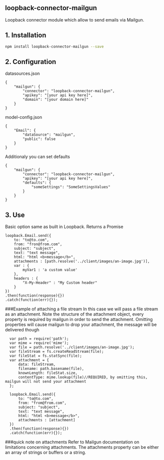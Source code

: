 ## loopback-connector-mailgun

Loopback connector module which allow to send emails via Mailgun.

## 1. Installation

````sh
npm install loopback-connector-mailgun --save
````

## 2. Configuration

datasources.json

    {
        "mailgun": {
            "connector": "loopback-connector-mailgun",
            "apikey": "[your api key here]",
            "domain": "[your domain here]"
        }
    }

model-config.json

    {
        "Email": {
            "dataSource": "mailgun",
            "public": false
        }
    }

Additionaly you can set defaults

    {
        "mailgun": {
            "connector": "loopback-connector-mailgun",
            "apikey": "[your api key here]",
            "defaults": {
                "someSettings": "SomeSettingsValues"
            }
        }
    }

## 3. Use

Basic option same as built in Loopback. Returns a Promise

    loopback.Email.send({
        to: "to@to.com",
        from: "fron@from.com",
        subject: "subject",
        text: "text message",
        html: "html <b>message</b>",
        attachments : [path.resolve('../client/images/an-image.jpg')],
        var : {
            myVar1 : 'a custom value'
        },
        headers : {
            "X-My-Header" : "My Custom header"
        }
    })
    .then(function(response){})
    .catch(function(err){});

###Example of attaching a file stream
In this case we will pass a file stream as an attachment. Note
the structure of the attachment object, every property is required
by mailgun in order to send the attachment. Omitting properties will
cause mailgun to drop your attachment, the message will be delivered though

      var path = require('path');
      var mime = require('mime');
      var file = path.resolve('../client/images/an-image.jpg');
      var fileStream = fs.createReadStream(file);
      var fileStat = fs.statSync(file);
      var attachment = {
          data: fileStream,
          filename: path.basename(file),
          knownLength: fileStat.size,
          contentType: mime.lookup(file)//REQUIRED, by omitting this, mailgun will not send your attachment
      };

      loopback.Email.send({
          to: "to@to.com",
          from: "from@from.com",
          subject: "subject",
          text: "text message",
          html: "html <b>message</b>",
          attachments : [attachment]
      })
      .then(function(response){})
      .catch(function(err){});

  ###quick note on attachments
  Refer to Mailgun documentation on limitations concerning attachments.
    The attachments property can be either an array of strings or buffers or a string.